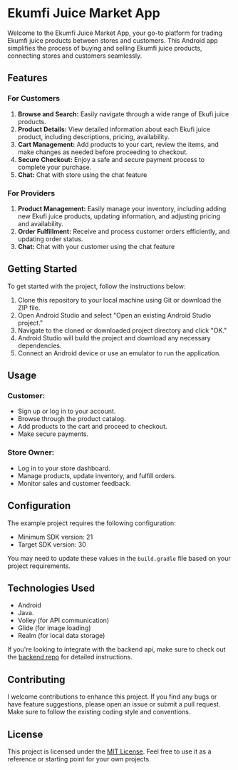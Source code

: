 # Ekumfi Juice Market App

Welcome to the Ekumfi Juice Market App, your go-to platform for trading Ekumfi juice products between stores and customers. This Android app simplifies the process of buying and selling Ekumfi juice products, connecting stores and customers seamlessly.

## Features

### For Customers

1. **Browse and Search:** Easily navigate through a wide range of Ekufi juice products.
2. **Product Details:** View detailed information about each Ekufi juice product, including descriptions, pricing, availability.
3. **Cart Management:** Add products to your cart, review the items, and make changes as needed before proceeding to checkout.
4. **Secure Checkout:** Enjoy a safe and secure payment process to complete your purchase.
5. **Chat:** Chat with store using the chat feature

### For Providers

1. **Product Management:** Easily manage your inventory, including adding new Ekufi juice products, updating information, and adjusting pricing and availability.
2. **Order Fulfillment:** Receive and process customer orders efficiently, and updating order status.
3. **Chat:** Chat with your customer using the chat feature

## Getting Started

To get started with the project, follow the instructions below:

1. Clone this repository to your local machine using Git or download the ZIP file.
2. Open Android Studio and select "Open an existing Android Studio project."
3. Navigate to the cloned or downloaded project directory and click "OK."
4. Android Studio will build the project and download any necessary dependencies.
5. Connect an Android device or use an emulator to run the application.

## Usage

### Customer:

- Sign up or log in to your account.
- Browse through the product catalog.
- Add products to the cart and proceed to checkout.
- Make secure payments.

### Store Owner:

- Log in to your store dashboard.
- Manage products, update inventory, and fulfill orders.
- Monitor sales and customer feedback.

## Configuration

The example project requires the following configuration:

- Minimum SDK version: 21
- Target SDK version: 30

You may need to update these values in the `build.gradle` file based on your project requirements.


## Technologies Used

- Android
- Java.
- Volley (for API communication)
- Glide (for image loading)
- Realm (for local data storage)

If you're looking to integrate with the backend api, make sure to check out the  [backend repo](https://github.com/cgardesey/ekumfi_juice_backend) for detailed instructions.

## Contributing

I welcome contributions to enhance this project. If you find any bugs or have feature suggestions, please open an issue or submit a pull request. Make sure to follow the existing coding style and conventions.

## License

This project is licensed under the [MIT License](https://opensource.org/licenses/MIT). Feel free to use it as a reference or starting point for your own projects.
